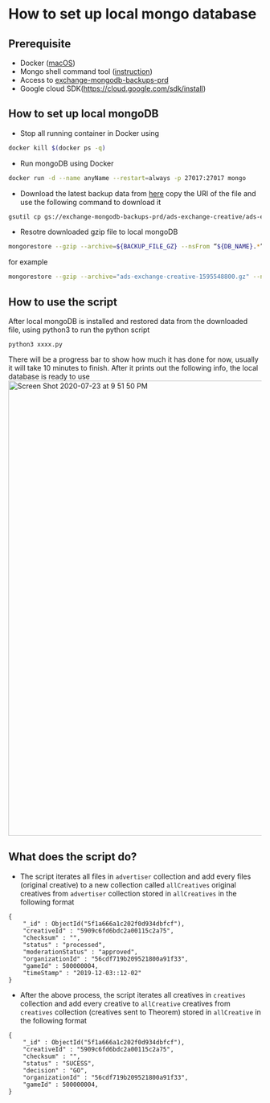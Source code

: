 # How to set up local mongo database 
## Prerequisite
- Docker ([macOS](https://docs.docker.com/docker-for-mac/install/))
- Mongo shell command tool ([instruction](https://docs.mongodb.com/manual/mongo/))
- Access to [exchange-mongodb-backups-prd](https://console.cloud.google.com/storage/browser/exchange-mongodb-backups-prd/ads-exchange-creative;tab=objects?orgonly=true&project=unity-ads-exchange-prd&prefix=)
- Google cloud SDK(https://cloud.google.com/sdk/install)

## How to set up local mongoDB
- Stop all running container in Docker using
```bash
docker kill $(docker ps -q)
```
- Run mongoDB using Docker
```bash
docker run -d --name anyName --restart=always -p 27017:27017 mongo
```
- Download the latest backup data from [here](https://console.cloud.google.com/storage/browser/exchange-mongodb-backups-prd/ads-exchange-creative;tab=objects?orgonly=true&project=unity-ads-exchange-prd&prefix=)
copy the URI of the file and use the following command to download it
```bash
gsutil cp gs://exchange-mongodb-backups-prd/ads-exchange-creative/ads-exchange-creative-1595548800.gz .
```
- Resotre downloaded gzip file to local mongoDB
```bash
mongorestore --gzip --archive=${BACKUP_FILE_GZ} --nsFrom “${DB_NAME}.*” --nsTo “${DB_NAME_RESTORE}.*”
```
for example
```bash
mongorestore --gzip --archive="ads-exchange-creative-1595548800.gz" --nsFrom "creatives" --nsTo "creatives"
```

## How to use the script
After local mongoDB is installed and restored data from the downloaded file, using python3 to run the python script
```dash
python3 xxxx.py
```
There will be a progress bar to show how much it has done for now, usually it will take 10 minutes to finish.
After it prints out the following info, the local database is ready to use
<img width="906" alt="Screen Shot 2020-07-23 at 9 51 50 PM" src="https://user-images.githubusercontent.com/41215433/88361930-98dd0500-cd2f-11ea-98c8-a83976c6a562.png">

## What does the script do?
- The script iterates all files in `advertiser` collection and add every files (original creative) to a new collection called `allCreatives`
  original creatives from `advertiser` collection stored in `allCreatives` in the following format
```dash
{
	"_id" : ObjectId("5f1a666a1c202f0d934dbfcf"),
	"creativeId" : "5909c6fd6bdc2a00115c2a75",
	"checksum" : "",
	"status" : "processed",
	"moderationStatus" : "approved",
	"organizationId" : "56cdf719b209521800a91f33",
	"gameId" : 500000004,
	"timeStamp" : "2019-12-03::12-02"
}
```
- After the above process, the script iterates all creatives in `creatives` collection and add every creative to `allCreative`
  creatives from `creatives` collection (creatives sent to Theorem) stored in `allCreative` in the following format
```dash
{
	"_id" : ObjectId("5f1a666a1c202f0d934dbfcf"),
	"creativeId" : "5909c6fd6bdc2a00115c2a75",
	"checksum" : "",
	"status" : "SUCESS",
	"decision" : "GO",
	"organizationId" : "56cdf719b209521800a91f33",
	"gameId" : 500000004,
}
```
